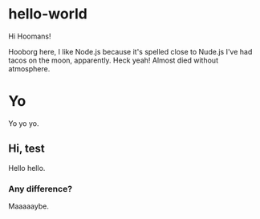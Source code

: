 # hello-world

Hi Hoomans!

Hooborg here, I like Node.js because it's spelled close to Nude.js
I've had tacos on the moon, apparently. Heck yeah! Almost died without atmosphere.


# Yo

Yo yo yo.

## Hi, test

Hello hello.

### Any difference?

Maaaaaybe.
